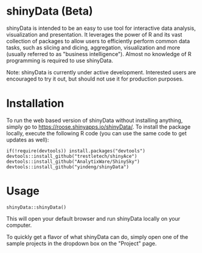shinyData (Beta)
=========

shinyData is intended to be an easy to use tool for interactive data analysis, visualization and presentation.
  It leverages the power of R and its vast collection of packages to allow users to efficiently perform common
  data tasks, such as slicing and dicing, aggregation, visualization and more (usually referred to as "business intelligence").
  Almost no knowledge of R programming is required to use shinyData.
  
  Note: shinyData is currently under active development. Interested users are encouraged to try it out, but should not 
  use it for production purposes.

# Installation
To run the web based version of shinyData without installing anything, simply go to https://roose.shinyapps.io/shinyData/. 
To install the package locally, execute the following R code (you can use the same code to get updates as well): 
```
if(!require(devtools)) install.packages("devtools")
devtools::install_github("trestletech/shinyAce")
devtools::install_github("AnalytixWare/ShinySky")
devtools::install_github("yindeng/shinyData")
```

# Usage
```
shinyData::shinyData()
```
This will open your default browser and run shinyData locally on your computer.

To quickly get a flavor of what shinyData can do, simply open one of the sample projects in the dropdown box on the "Project" page.

